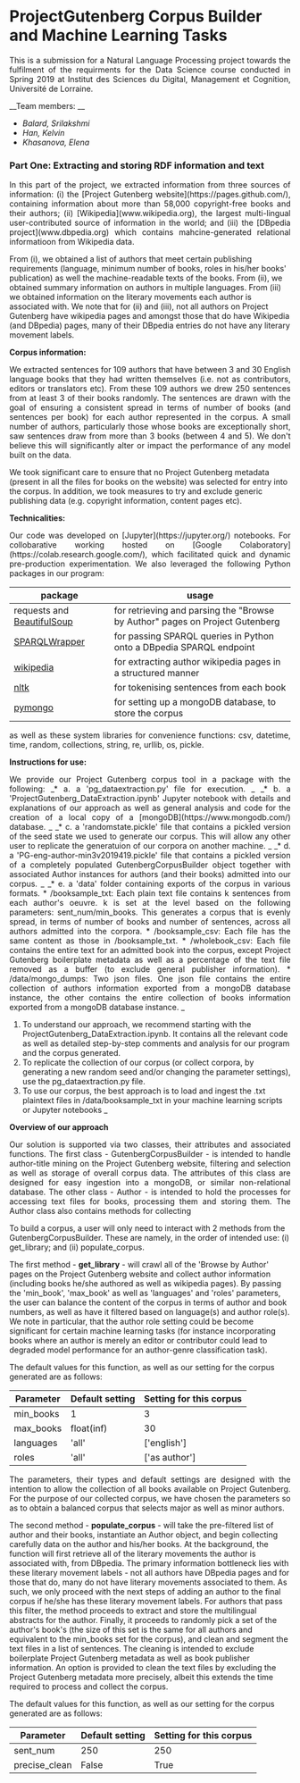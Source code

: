 # ProjectGutenberg Corpus Builder and Machine Learning Tasks
<p style='text-align: justify;'>
This is a submission for a Natural Language Processing project towards the fulfilment of the requirments for the Data Science course conducted in Spring 2019 at Institut des Sciences du Digital, Management et Cognition, Université de Lorraine. 
</p>

__Team members: __


* _Balard, Srilakshmi_
* _Han, Kelvin_
* _Khasanova, Elena_ 

### Part One: Extracting and storing RDF information and text

<p style='text-align: justify;'>
In this part of the project, we extracted information from three sources of information: (i) the [Project Gutenberg website](https://pages.github.com/), containing information about more than 58,000 copyright-free books and their authors; (ii) [Wikipedia](www.wikipedia.org), the largest multi-lingual user-contributed source of information in the world; and (iii) the [DBpedia project](www.dbpedia.org) which contains mahcine-generated relational informatioon from Wikipedia data. 

From (i), we obtained a list of authors that meet certain publishing requirements (language, minimum number of books, roles in his/her books' publication) as well the machine-readable texts of the books. From (ii), we obtained summary information on authors in multiple languages. From (iii) we obtained information on the literary movements each author is associated with. We note that for (ii) and (iii), not all authors on Project Gutenberg have wikipedia pages and amongst those that do have Wikipedia (and DBpedia) pages, many of their DBpedia entries do not have any literary movement labels. 
</p>

__Corpus information:__ 

<p style='text-align: justify;'>
We extracted sentences for 109 authors that have between 3 and 30 English language books that they had written themselves (i.e. not as contributors, editors or translators etc). From these 109 authors we drew 250 sentences from at least 3 of their books randomly. The sentences are drawn with the goal of ensuring a consistent spread in terms of number of books (and sentences per book) for each author represented in the corpus. A small number of authors, particularly those whose books are exceptionally short, saw sentences draw from more than 3 books (between 4 and 5). We don't believe this will significantly alter or impact the performance of any model built on the data. 
    
We took significant care to ensure that no Project Gutenberg metadata (present in all the files for books on the website) was selected for entry into the corpus. In addition, we took measures to try and exclude generic publishing data (e.g. copyright information, content pages etc). 
</p>    

__Technicalities:__ 

<p style='text-align: justify;'>
Our code was developed on [Jupyter](https://jupyter.org/) notebooks. For collobarative working hosted on [Google Colaboratory](https://colab.research.google.com/), which facilitated quick and dynamic pre-production experimentation. We also leveraged the following Python packages in our program: 
</p>

| package   	| usage  	|
|---	|---	|
| requests and [BeautifulSoup](https://www.crummy.com/software/BeautifulSoup/bs4/doc/) 	| for retrieving and parsing the "Browse by Author" pages on Project Gutenberg 	|
| [SPARQLWrapper](https://rdflib.github.io/sparqlwrapper/)  	| for passing SPARQL queries in Python onto a DBpedia SPARQL endpoint   	|
| [wikipedia](https://github.com/goldsmith/Wikipedia)  	| for extracting author wikipedia pages in a structured manner   	|
| [nltk](https://www.nltk.org/)  	| for tokenising sentences from each book  	|
| [pymongo](https://api.mongodb.com/python/current/)  	| for setting up a mongoDB database, to store the corpus	|

<p style='text-align: justify;'>
as well as these system libraries for convenience functions: csv, datetime, time, random, collections, string, re, urllib, os, pickle. 
</p>

__Instructions for use:__

<p style='text-align: justify;'>
We provide our Project Gutenberg corpus tool in a package with the following: 
_* a. a 'pg_dataextraction.py' file for execution. _
_* b. a 'ProjectGutenberg_DataExtraction.ipynb' Jupyter notebook with details and explanations of our approach as well as general analysis and code for the creation of a local copy of a [mongoDB](https://www.mongodb.com/) database. _
_* c. a 'randomstate.pickle' file that contains a pickled version of the seed state we used to generate our corpus. This will allow any other user to replicate the generatuion of our corpora on another machine. _
_* d. a 'PG-eng-author-min3v2019419.pickle' file that contains a pickled version of a completely populated GutenbergCorpusBuilder object together with associated Author instances for authors (and their books) admitted into our corpus. _
_* e. a 'data' folder containing exports of the corpus in various formats. 
    * /booksample_txt: Each plain text file contains k sentences from each author's oeuvre. k is set at the level based on the following parameters: sent_num/min_books. This generates a corpus that is evenly spread, in terms of number of books and number of sentences, across all authors admitted into the corpora. 
    * /booksample_csv: Each file has the same content as those in /booksample_txt. 
    * /wholebook_csv: Each file contains the entire text for an admitted book into the corpus, except Project Gutenberg boilerplate metadata as well as a percentage of the text file removed as a buffer (to exclude general publisher information). 
    * /data/mongo_dumps: Two json files. One json file contains the entire collection of authors information exported from a mongoDB database instance, the other contains the entire collection of books information exported from a mongoDB database instance.
    _

1. To understand our approach, we recommend starting with the ProjectGutenberg_DataExtraction.ipynb. It contains all the relevant code as well as detailed step-by-step comments and analysis for our program and the corpus generated. 
2. To replicate the collection of our corpus (or collect corpora, by generating a new random seed and/or changing the parameter settings), use the pg_dataextraction.py file. 
3. To use our corpus, the best approach is to load and ingest the .txt plaintext files in /data/booksample_txt in your machine learning scripts or Jupyter notebooks _ 
</p>

__Overview of our approach__

<p style='text-align: justify;'>
Our solution is supported via two classes, their attributes and associated functions. The first class - GutenbergCorpusBuilder - is intended to handle author-title mining on the Project Gutenberg website, filtering and selection as well as storage of overall corpus data. The attributes of this class are designed for easy ingestion into a mongoDB, or similar non-relational database. The other class - Author - is intended to hold the processes for accessing text files for books, processing them and storing them. The Author class also contains methods for collecting 

To build a corpus, a user will only need to interact with 2 methods from the GutenbergCorpusBuilder. These are namely, in the order of intended use: (i) get_library; and (ii) populate_corpus. 

The first method - __get_library__ - will crawl all of the 'Browse by Author' pages on the Project Gutenberg website and collect author information (including books he/she authored as well as wikipedia pages). By passing the 'min_book', 'max_book' as well as 'languages' and 'roles' parameters, the user can balance the content of the corpus in terms of author and book numbers, as well as have it filtered based on language(s) and author role(s). We note in particular, that the author role setting could be become significant for certain machine learning tasks (for instance incorporating books where an author is merely an editor or contributor could lead to degraded model performance for an author-genre classification task). 

The default values for this function, as well as our setting for the corpus generated are as follows: 
</p>

|Parameter	|Default setting	|Setting for this corpus	|
|---	|---	|---	|
|min_books   	|1   	|3   	|
|max_books   	|float(inf)   	|30   	|
|languages   	|'all'   	|['english']   	|
|roles   	|'all'   	|['as author']   	|


<p style='text-align: justify;'>    
The parameters, their types and default settings are designed with the intention to allow the collection of all books available on Project Gutenberg. For the purpose of our collected corpus, we have chosen the parameters so as to obtain a balanced corpus that selects major as well as minor authors. 

The second method - __populate_corpus__ - will take the pre-filtered list of author and their books, instantiate an Author object, and begin collecting carefully data on the author and his/her books. At the background, the function will first retrieve all of the literary movements the author is associated with, from DBpedia. The primary information bottleneck lies with these literary movement labels - not all authors have DBpedia pages and for those that do, many do not have literary movements associated to them. As such, we only proceed with the next steps of adding an author to the final corpus if he/she has these literary movement labels. For authors that pass this filter, the method proceeds to extract and store the multilingual abstracts for the author. Finally, it proceeds to randomly pick a set of the author's book's (the size of this set is the same for all authors and equivalent to the min_books set for the corpus), and clean and segment the text files in a list of sentences. The cleaning is intended to exclude boilerplate Project Gutenberg metadata as well as book publisher information. An option is provided to clean the text files by excluding the Project Gutenberg metadata more precisely, albeit this extends the time required to process and collect the corpus.  

The default values for this function, as well as our setting for the corpus generated are as follows: 
</p>

|Parameter	|Default setting	|Setting for this corpus	|
|---	|---	|---	|
|sent_num   	|250   	|250   	|
|precise_clean   	|False   	|True   	|

